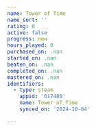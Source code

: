 ```yaml
---
name: Tower of Time
name_sort: ''
rating: 0
active: false
progress: new
hours_played: 0
purchased_on: .nan
started_on: .nan
beaten_on: .nan
completed_on: .nan
mastered_on: .nan
identifiers:
  - type: steam
    appid: '617480'
    name: Tower of Time
    synced_on: '2024-10-04'

---
```

